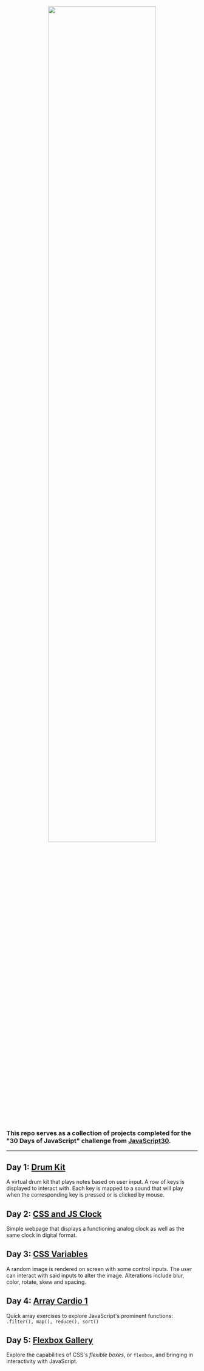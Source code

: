 <p align="center"><img src='https://i.imgur.com/EgOcGx3.png' align="center" width="75%" /></p>


### This repo serves as a collection of projects completed for the "30 Days of JavaScript" challenge from [JavaScript30](https://javascript30.com/).
---
## Day 1: [Drum Kit](https://github.com/ynoTL23/JavaScript30/tree/master/Drum%20Kit)
A virtual drum kit that plays notes based on user input. A row of keys is displayed to interact with. Each key is mapped to a sound that will play when the corresponding key is pressed or is clicked by mouse.

## Day 2: [CSS and JS Clock](https://github.com/ynoTL23/JavaScript30/tree/master/CSS%20and%20JS%20Clock)
Simple webpage that displays a functioning analog clock as well as the same clock in digital format.

## Day 3: [CSS Variables](https://github.com/ynoTL23/JavaScript30/tree/master/CSS%20Variables)
A random image is rendered on screen with some control inputs. The user can interact with said inputs to alter the image. Alterations include blur, color, rotate, skew and spacing.

## Day 4: [Array Cardio 1](https://github.com/ynoTL23/JavaScript30/tree/master/Array%20Cardio%201)
Quick array exercises to explore JavaScript's prominent functions: `.filter(), map(), reduce(), sort()`

## Day 5: [Flexbox Gallery](https://github.com/ynoTL23/JavaScript30/tree/master/Flex%20Box%20Gallery)
Explore the capabilities of CSS's *flexible boxes*, or `flexbox`, and bringing in interactivity with JavaScript.
